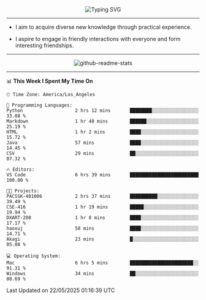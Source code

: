 <p align="center">
  <img src="https://readme-typing-svg.demolab.com?font=Fira+Code&weight=500&size=32&duration=2500&pause=1600&center=true&vCenter=true&random=false&width=1024&height=64&lines=Hi+there+%F0%9F%91%8B;I'm+delighted+you+could+make+it+here+%F0%9F%8E%89;I'm+Harry%2C+a+college+student+still+finding+my+way" alt="Typing SVG" />
</p>


---


- I aim to acquire diverse new knowledge through practical experience.

- I aspire to engage in friendly interactions with everyone and form interesting friendships.


---


<p align="center">
  <img src="https://github-readme-stats.vercel.app/api?username=Harry-Jing&show_icons=true" alt="github-readme-stats"/>
</p>


---

<!--START_SECTION:waka-->
📊 **This Week I Spent My Time On** 

```text
🕑︎ Time Zone: America/Los_Angeles

💬 Programming Languages: 
Python                   2 hrs 12 mins       ████████░░░░░░░░░░░░░░░░░   33.08 % 
Markdown                 1 hr 40 mins        ██████░░░░░░░░░░░░░░░░░░░   25.19 % 
HTML                     1 hr 2 mins         ████░░░░░░░░░░░░░░░░░░░░░   15.72 % 
Java                     57 mins             ████░░░░░░░░░░░░░░░░░░░░░   14.45 % 
CSV                      29 mins             ██░░░░░░░░░░░░░░░░░░░░░░░   07.32 % 

🔥 Editors: 
VS Code                  6 hrs 39 mins       █████████████████████████   100.00 % 

🐱‍💻 Projects: 
PACSSK-401006            2 hrs 37 mins       ██████████░░░░░░░░░░░░░░░   39.49 % 
CSE-416                  1 hr 19 mins        █████░░░░░░░░░░░░░░░░░░░░   19.94 % 
DXART-200                1 hr 8 mins         ████░░░░░░░░░░░░░░░░░░░░░   17.17 % 
haoxuj                   58 mins             ████░░░░░░░░░░░░░░░░░░░░░   14.71 % 
Akagi                    23 mins             █░░░░░░░░░░░░░░░░░░░░░░░░   05.88 % 

💻 Operating System: 
Mac                      6 hrs 5 mins        ███████████████████████░░   91.31 % 
Windows                  34 mins             ██░░░░░░░░░░░░░░░░░░░░░░░   08.69 % 
```


 Last Updated on 22/05/2025 01:16:39 UTC
<!--END_SECTION:waka-->
